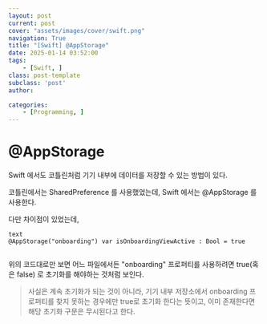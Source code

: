 ```yaml
---
layout: post
current: post
cover: "assets/images/cover/swift.png"
navigation: True
title: "[Swift] @AppStorage"
date: 2025-01-14 03:52:00
tags:
    - [Swift, ]
class: post-template
subclass: 'post'
author: 

categories:
    - [Programming, ]
---
```


# @AppStorage


Swift 에서도 코틀린처럼 기기 내부에 데이터를 저장할 수 있는 방법이 있다.


코틀린에서는 SharedPreference 를 사용했었는데, Swift 에서는 @AppStorage 를 사용한다.


다만 차이점이 있었는데,



```
text
@AppStorage("onboarding") var isOnboardingViewActive : Bool = true


```



위의 코드대로만 보면 어느 파일에서든 "onboarding" 프로퍼티를 사용하려면 true(혹은 false) 로 초기화를 해야하는 것처럼 보인다.


> 사실은 계속 초기화가 되는 것이 아니라, 기기 내부 저장소에서 onboarding 프로퍼티를 찾지 못하는 경우에만 true로 초기화 한다는 뜻이고, 이미 존재한다면 해당 초기화 구문은 무시된다고 한다.

